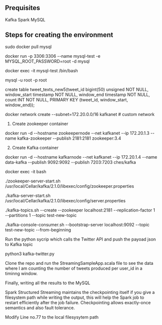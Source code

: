 Prequisites
----------

Kafka
Spark
MySQL

Steps for creating the environment
----------------------------------

sudo docker pull mysql


docker run -p 3306:3306 --name mysql-test -e MYSQL_ROOT_PASSWORD=root -d mysql


docker exec -it mysql-test /bin/bash


mysql -u root -p 
root


create table tweet_texts_new5(tweet_id bigint(50) unsigned NOT NULL, window_start timestamp NOT NULL, window_end timestamp NOT NULL, count INT NOT NULL, PRIMARY KEY (tweet_id, window_start, window_end));


docker network create --subnet=172.20.0.0/16 kafkanet # custom network


1. Create zookeeper container


docker run -d --hostname zookeepernode --net kafkanet --ip 172.20.1.3 --name kafka-zookeeper --publish 2181:2181 zookeeper:3.4


2. Create Kafka container


docker run -d --hostname kafkarnode --net kafkanet --ip 172.20.1.4 --name data-kafka --publish 9092:9092 --publish 7203:7203 ches/kafka


docker exec -it <containerid> bash


./zookeeper-server-start.sh /usr/local/Cellar/kafka/2.1.0/libexec/config/zookeeper.properties


./kafka-server-start.sh /usr/local/Cellar/kafka/2.1.0/libexec/config/server.properties


./kafka-topics.sh --create --zookeeper localhost:2181 --replication-factor 1 --partitions 1 --topic test-new-topic


./kafka-console-consumer.sh --bootstrap-server localhost:9092 --topic test-new-topic --from-beginning



Run the python sycrip which calls the Twitter API and push the payoad json to Kafka topic


python3 kafka-twitter.py


Clone the repo and run the StreamingSampleApp.scala file to see the data where I am counting the number of tweets produced per user_id in a timinng window.



Finally, writing all the results to the MySQL



Spark Structured Streaming maintains the checkpointing itself if you give a filesystem path while writing the output, this will help the Spark job to restart efficiently after the job failure. Checkpointing allows exactly-once semantics and also fault tolerance.



Modify Line no.77 to the local filesysytem path






